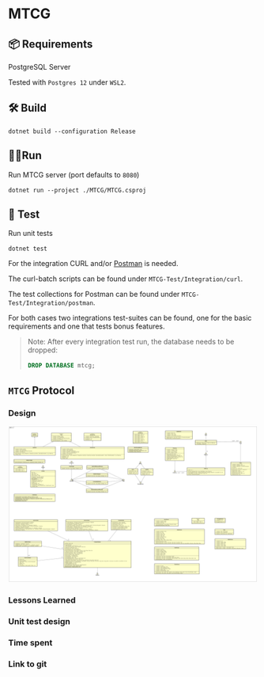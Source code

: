 # MTCG

## :package: Requirements

PostgreSQL Server

Tested with `Postgres 12` under `WSL2`.

## 🛠 Build 

```
dotnet build --configuration Release
```

## 🚴‍♂️Run

Run MTCG server (port defaults to `8080`)

```
dotnet run --project ./MTCG/MTCG.csproj
```

## 🧪 Test

Run unit tests

```
dotnet test
```

For the integration CURL and/or [Postman](https://www.postman.com/) is needed.

The curl-batch scripts can be found under `MTCG-Test/Integration/curl`.

The test collections for Postman can be found under `MTCG-Test/Integration/postman`.

For both cases two integrations test-suites can be found, one for the basic requirements and one that tests bonus features.

> Note: After every integration test run, the database needs to be dropped:
>
> ```sql
> DROP DATABASE mtcg;
> ```



## `MTCG` Protocol

### Design

![](res/MTCG_UML_Diagram.png)







### Lessons Learned



### Unit test design



### Time spent



### Link to git







